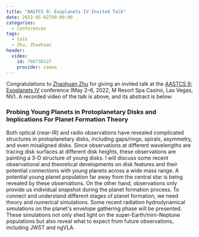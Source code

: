 ```yaml
---
title: "AASTCS 9: Exoplanets IV Invited Talk"
date: 2022-05-02T09:00:00
categories:
  - Conferences
tags:
  - talk
  - Zhu, Zhaohuan
header:
  video:
    id: 706730127
    provider: vimeo
---
```


Congratulations to [Zhaohuan Zhu](/team/zhu-zhaohuan) for giving an invited talk at the [AASTCS 9: Exoplanets IV](https://aas.org/meetings/aastcs9/exoplanets) conference (May 2–6, 2022, M Resort Spa Casino, Las Vegas, NV). A recorded video of the talk is above, and its abstract is below:

### Probing Young Planets in Protoplanetary Disks and Implications For Planet Formation Theory

Both optical (near-IR) and radio observations have revealed complicated structures in protoplanetary disks, including gaps/rings, spirals, asymmetry, and even misaligned disks. Since observations at different wavelengths are tracing disk surfaces at different disk heights, these observations are painting a 3-D structure of young disks. I will discuss some recent observational and theoretical developments on disk features and their potential connections with young planets across a wide mass range. A potential young planet population far away from the central star is being revealed by these observations. On the other hand, observations only provide us individual snapshot during the planet formation process. To connect and understand different stages of planet formation, we need theory and numerical simulations. Some recent radiation hydrodynamical simulations on the planet's envelope gathering phase will be presented. These simulations not only shed light on the super-Earth/mini-Neptune populations but also reveal what to expect from future observations, including JWST and ngVLA.
